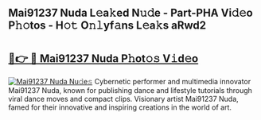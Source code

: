 ## Mai91237 Nuda L𝚎a𝚔ed N𝚞𝚍e - Part-PHA Vi𝚍𝚎o P𝚑𝚘tos - H𝚘𝚝 O𝚗𝚕yf𝚊ns L𝚎a𝚔s aRwd2

# <h2><a href="http://kf2oi0y.oniu.top/?m=Mai91237+Nuda">🔗👉 🔴 Mai91237 Nuda P𝚑ot𝚘𝚜 V𝚒d𝚎o</a></h2>

[![Mai91237 Nuda Nu𝚍e𝚜](https://i.imgur.com/0qMVB7G.gif)](http://kf2oi0y.oniu.top/?m=Mai91237+Nuda)
Cybernetic performer and multimedia innovator Mai91237 Nuda, known for publishing dance and lifestyle tutorials through viral dance moves and compact clips. Visionary artist Mai91237 Nuda, famed for their innovative and inspiring creations in the world of art.  
